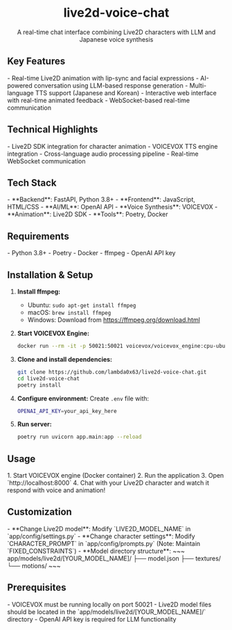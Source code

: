<h1 align="center">
    live2d-voice-chat
</h1>
<p align="center">
	A real-time chat interface combining Live2D characters with LLM and Japanese voice synthesis
</p>

<h2 align="left">Key Features</h2>
- Real-time Live2D animation with lip-sync and facial expressions
- AI-powered conversation using LLM-based response generation
- Multi-language TTS support (Japanese and Korean)
- Interactive web interface with real-time animated feedback
- WebSocket-based real-time communication

<h2 align="left">Technical Highlights</h2>
- Live2D SDK integration for character animation
- VOICEVOX TTS engine integration
- Cross-language audio processing pipeline
- Real-time WebSocket communication

<h2 align="left">Tech Stack</h2>
- **Backend**: FastAPI, Python 3.8+
- **Frontend**: JavaScript, HTML/CSS
- **AI/ML**: OpenAI API
- **Voice Synthesis**: VOICEVOX
- **Animation**: Live2D SDK
- **Tools**: Poetry, Docker

<h2 align="left">Requirements</h2>
- Python 3.8+
- Poetry
- Docker
- ffmpeg
- OpenAI API key

<h2 align="left">Installation & Setup</h2>

1. **Install ffmpeg:**
   - Ubuntu: `sudo apt-get install ffmpeg`
   - macOS: `brew install ffmpeg`
   - Windows: Download from https://ffmpeg.org/download.html

2. **Start VOICEVOX Engine:**
   ~~~bash
   docker run --rm -it -p 50021:50021 voicevox/voicevox_engine:cpu-ubuntu20.04-latest
   ~~~

3. **Clone and install dependencies:**
   ~~~bash
   git clone https://github.com/lambda0x63/live2d-voice-chat.git
   cd live2d-voice-chat
   poetry install
   ~~~

4. **Configure environment:**
   Create `.env` file with:
   ~~~bash
   OPENAI_API_KEY=your_api_key_here
   ~~~

5. **Run server:**
   ~~~bash
   poetry run uvicorn app.main:app --reload
   ~~~

<h2 align="left">Usage</h2>
1. Start VOICEVOX engine (Docker container)
2. Run the application
3. Open `http://localhost:8000`
4. Chat with your Live2D character and watch it respond with voice and animation!

<h2 align="left">Customization</h2>
- **Change Live2D model**: Modify `LIVE2D_MODEL_NAME` in `app/config/settings.py`
- **Change character settings**: Modify `CHARACTER_PROMPT` in `app/config/prompts.py`  
  (Note: Maintain `FIXED_CONSTRAINTS`)
- **Model directory structure**:
  ~~~
  app/models/live2d/[YOUR_MODEL_NAME]/
  ├── model.json
  ├── textures/
  └── motions/
  ~~~

<h2 align="left">Prerequisites</h2>
- VOICEVOX must be running locally on port 50021
- Live2D model files should be located in the `app/models/live2d/[YOUR_MODEL_NAME]/` directory
- OpenAI API key is required for LLM functionality
